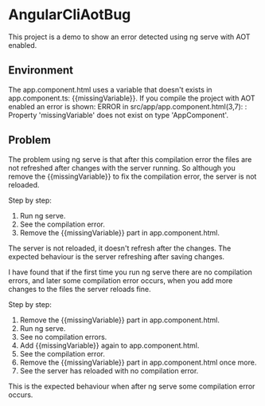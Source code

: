 # AngularCliAotBug

This project is a demo to show an error detected using ng serve with AOT enabled.

## Environment
The app.component.html uses a variable that doesn't exists in app.component.ts: {{missingVariable}}.
If you compile the project with AOT enabled an error is shown: ERROR in src/app/app.component.html(3,7): : Property 'missingVariable' does not exist on type 'AppComponent'.

## Problem
The problem using ng serve is that after this compilation error the files are not refreshed after changes with the server running. So although you remove the {{missingVariable}} to fix the compilation error, the server is not reloaded.

Step by step:
1. Run ng serve.
2. See the compilation error.
3. Remove the {{missingVariable}} part in app.component.html.

The server is not reloaded, it doesn't refresh after the changes.
The expected behaviour is the server refreshing after saving changes.

I have found that if the first time you run ng serve there are no compilation errors, and later some compilation error occurs, when you add more changes to the files the server reloads fine.

Step by step:
1. Remove the {{missingVariable}} part in app.component.html.
2. Run ng serve.
3. See no compilation errors.
4. Add {{missingVariable}} again to app.component.html.
5. See the compilation error.
6. Remove the {{missingVariable}} part in app.component.html once more.
7. See the server has reloaded with no compilation error.

This is the expected behaviour when after ng serve some compilation error occurs.
